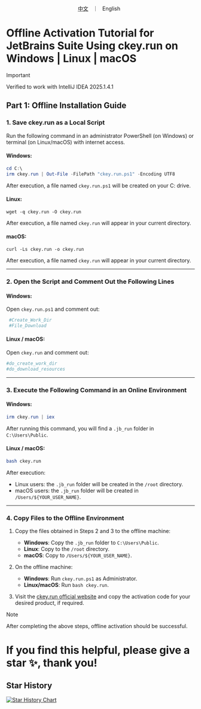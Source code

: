 <p align="center">
<br>
        <a href="README_CN.md">中文</a> &nbsp ｜ &nbsp English &nbsp
</p>

# Offline Activation Tutorial for JetBrains Suite Using ckey.run on Windows | Linux | macOS

> [!IMPORTANT]
>
> Verified to work with IntelliJ IDEA 2025.1.4.1

## Part 1: Offline Installation Guide

### 1. Save ckey.run as a Local Script

Run the following command in an administrator PowerShell (on Windows) or terminal (on Linux/macOS) with internet access.

#### Windows:

```powershell
cd C:\
irm ckey.run | Out-File -FilePath "ckey.run.ps1" -Encoding UTF8
```

After execution, a file named `ckey.run.ps1` will be created on your C: drive.

#### Linux:

```shell
wget -q ckey.run -O ckey.run
```

After execution, a file named `ckey.run` will appear in your current directory.

#### macOS:

```shell
curl -Ls ckey.run -o ckey.run
```

After execution, a file named `ckey.run` will appear in your current directory.

---

### 2. Open the Script and Comment Out the Following Lines

#### Windows:

Open `ckey.run.ps1` and comment out:

```powershell
 #Create_Work_Dir
 #File_Download
```

#### Linux / macOS:

Open `ckey.run` and comment out:

```bash
#do_create_work_dir
#do_download_resources
```

---

### 3. Execute the Following Command in an Online Environment

#### Windows:

```powershell
irm ckey.run | iex
```

After running this command, you will find a `.jb_run` folder in `C:\Users\Public`.

#### Linux / macOS:

```bash
bash ckey.run
```

After execution:
- Linux users: the `.jb_run` folder will be created in the `/root` directory.
- macOS users: the `.jb_run` folder will be created in `/Users/${YOUR_USER_NAME}`.

---

### 4. Copy Files to the Offline Environment

1. Copy the files obtained in Steps 2 and 3 to the offline machine:
   - **Windows**: Copy the `.jb_run` folder to `C:\Users\Public`.
   - **Linux**: Copy to the `/root` directory.
   - **macOS**: Copy to `/Users/${YOUR_USER_NAME}`.

2. On the offline machine:
   - **Windows**: Run `ckey.run.ps1` as Administrator.
   - **Linux/macOS**: Run `bash ckey.run`.

3. Visit the [ckey.run official website](https://ckey.run/) and copy the activation code for your desired product, if required.

> [!NOTE]
>
> After completing the above steps, offline activation should be successful.

# If you find this helpful, please give a star ✨, thank you!
## Star History

[![Star History Chart](https://api.star-history.com/svg?repos=Unexpectedlyc/ckey.run--offline-activation-jetbrains&type=Date)](https://www.star-history.com/#Unexpectedlyc/ckey.run--offline-activation-jetbrains&Date)

